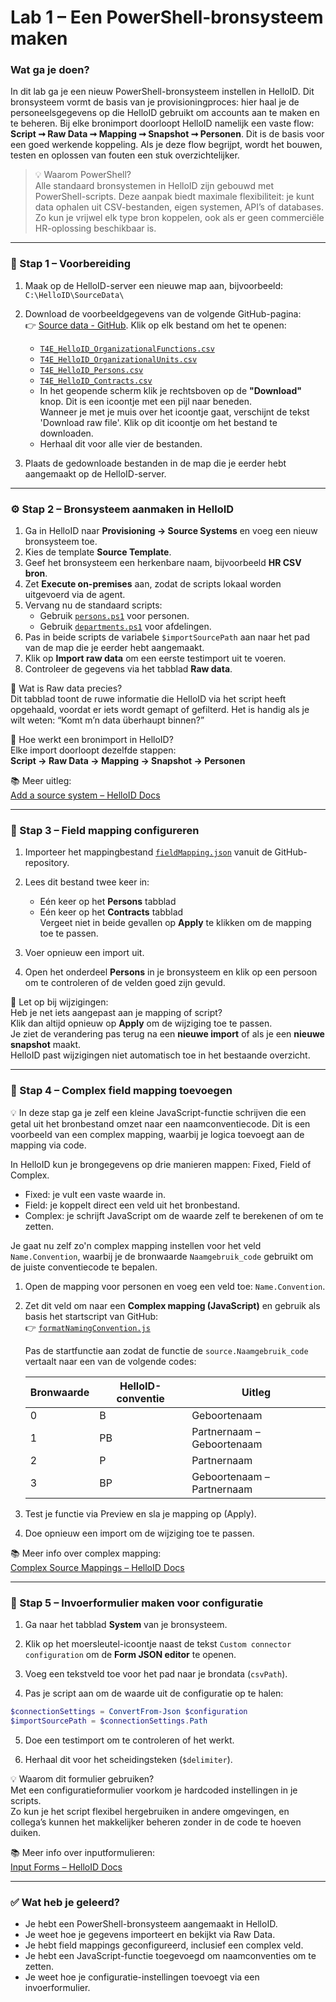 # Lab 1 – Een PowerShell-bronsysteem maken

### Wat ga je doen?

In dit lab ga je een nieuw PowerShell-bronsysteem instellen in HelloID. Dit bronsysteem vormt de basis van je provisioningproces: hier haal je de personeelsgegevens op die HelloID gebruikt om accounts aan te maken en te beheren. Bij elke bronimport doorloopt HelloID namelijk een vaste flow: **Script ➞ Raw Data ➞ Mapping ➞ Snapshot ➞ Personen**. Dit is de basis voor een goed werkende koppeling. Als je deze flow begrijpt, wordt het bouwen, testen en oplossen van fouten een stuk overzichtelijker.

> 💡 Waarom PowerShell?  
> Alle standaard bronsystemen in HelloID zijn gebouwd met PowerShell-scripts. Deze aanpak biedt maximale flexibiliteit: je kunt data ophalen uit CSV-bestanden, eigen systemen, API’s of databases. Zo kun je vrijwel elk type bron koppelen, ook als er geen commerciële HR-oplossing beschikbaar is.

---

### 🧰 Stap 1 – Voorbereiding

1. Maak op de HelloID-server een nieuwe map aan, bijvoorbeeld:  
   `C:\HelloID\SourceData\`

2. Download de voorbeeldgegevens van de volgende GitHub-pagina:  
   👉 [Source data - GitHub](https://github.com/Tools4everBV/HelloID-Prov-Training-Materials/tree/Feature-2025-material/powershell%20connectors/lab%201/source%20data). Klik op elk bestand om het te openen:
   - [`T4E_HelloID_OrganizationalFunctions.csv`](https://github.com/Tools4everBV/HelloID-Prov-Training-Materials/blob/Feature-2025-material/powershell%20connectors/lab%201/source%20data/T4E_HelloID_OrganizationalFunctions.csv)
   - [`T4E_HelloID_OrganizationalUnits.csv`](https://github.com/Tools4everBV/HelloID-Prov-Training-Materials/blob/Feature-2025-material/powershell%20connectors/lab%201/source%20data/T4E_HelloID_OrganizationalUnits.csv)
   - [`T4E_HelloID_Persons.csv`](https://github.com/Tools4everBV/HelloID-Prov-Training-Materials/blob/Feature-2025-material/powershell%20connectors/lab%201/source%20data/T4E_HelloID_Persons.csv)
   - [`T4E_HelloID_Contracts.csv`](https://github.com/Tools4everBV/HelloID-Prov-Training-Materials/blob/Feature-2025-material/powershell%20connectors/lab%201/source%20data/T4E_HelloID_Contracts.csv)
   - In het geopende scherm klik je rechtsboven op de **"Download"** knop. Dit is een icoontje met een pijl naar beneden.  
     Wanneer je met je muis over het icoontje gaat, verschijnt de tekst 'Download raw file'. Klik op dit icoontje om het bestand te downloaden.
   - Herhaal dit voor alle vier de bestanden.

3. Plaats de gedownloade bestanden in de map die je eerder hebt aangemaakt op de HelloID-server.

---

### ⚙️ Stap 2 – Bronsysteem aanmaken in HelloID

1. Ga in HelloID naar **Provisioning → Source Systems** en voeg een nieuw bronsysteem toe.
2. Kies de template **Source Template**.
3. Geef het bronsysteem een herkenbare naam, bijvoorbeeld **HR CSV bron**.
4. Zet **Execute on-premises** aan, zodat de scripts lokaal worden uitgevoerd via de agent.
5. Vervang nu de standaard scripts:
   - Gebruik [`persons.ps1`](https://github.com/Tools4everBV/HelloID-Prov-Training-Materials/blob/Feature-2025-material/powershell%20connectors/lab%201/persons.ps1) voor personen.
   - Gebruik [`departments.ps1`](https://github.com/Tools4everBV/HelloID-Prov-Training-Materials/blob/Feature-2025-material/powershell%20connectors/lab%201/departments.ps1) voor afdelingen.
6. Pas in beide scripts de variabele `$importSourcePath` aan naar het pad van de map die je eerder hebt aangemaakt.
7. Klik op **Import raw data** om een eerste testimport uit te voeren.
8. Controleer de gegevens via het tabblad **Raw data**.

📌 Wat is Raw data precies?  
Dit tabblad toont de ruwe informatie die HelloID via het script heeft opgehaald, voordat er iets wordt gemapt of gefilterd. Het is handig als je wilt weten: “Komt m’n data überhaupt binnen?”

🔄 Hoe werkt een bronimport in HelloID?  
Elke import doorloopt dezelfde stappen:  
**Script → Raw Data → Mapping → Snapshot → Personen**

📚 Meer uitleg:  
[Add a source system – HelloID Docs](https://docs.helloid.com/en/provisioning/source-systems/add,-edit,-or-remove-a-source-system.html#add-a-source-system)

---

### 🧩 Stap 3 – Field mapping configureren

1. Importeer het mappingbestand [`fieldMapping.json`](https://github.com/Tools4everBV/HelloID-Prov-Training-Materials/blob/Feature-2025-material/powershell%20connectors/lab%201/fieldMapping.json) vanuit de GitHub-repository.

2. Lees dit bestand twee keer in:
   - Eén keer op het **Persons** tabblad
   - Eén keer op het **Contracts** tabblad  
   Vergeet niet in beide gevallen op **Apply** te klikken om de mapping toe te passen.

3. Voer opnieuw een import uit.

4. Open het onderdeel **Persons** in je bronsysteem en klik op een persoon om te controleren of de velden goed zijn gevuld.

🔄 Let op bij wijzigingen:  
Heb je net iets aangepast aan je mapping of script?  
Klik dan altijd opnieuw op **Apply** om de wijziging toe te passen.  
Je ziet de verandering pas terug na een **nieuwe import** of als je een **nieuwe snapshot** maakt.  
HelloID past wijzigingen niet automatisch toe in het bestaande overzicht.

---

### 🧠 Stap 4 – Complex field mapping toevoegen

💡 In deze stap ga je zelf een kleine JavaScript-functie schrijven die een getal uit het bronbestand omzet naar een naamconventiecode. Dit is een voorbeeld van een complex mapping, waarbij je logica toevoegt aan de mapping via code.

In HelloID kun je brongegevens op drie manieren mappen: Fixed, Field of Complex.
- Fixed: je vult een vaste waarde in.
- Field: je koppelt direct een veld uit het bronbestand.
- Complex: je schrijft JavaScript om de waarde zelf te berekenen of om te zetten.

Je gaat nu zelf zo'n complex mapping instellen voor het veld `Name.Convention`, waarbij je de bronwaarde `Naamgebruik_code` gebruikt om de juiste conventiecode te bepalen.

1. Open de mapping voor personen en voeg een veld toe: `Name.Convention`.

2. Zet dit veld om naar een **Complex mapping (JavaScript)** en gebruik als basis het startscript van GitHub:  
   👉 [`formatNamingConvention.js`](https://github.com/Tools4everBV/HelloID-Prov-Training-Materials/blob/Feature-2025-material/powershell%20connectors/lab%201/formatNamingConvention.js)

   Pas de startfunctie aan zodat de functie de `source.Naamgebruik_code` vertaalt naar een van de volgende codes:

   | Bronwaarde | HelloID-conventie | Uitleg |
   |------------|-------------------|--------|
   | 0          | B                 | Geboortenaam |
   | 1          | PB                | Partnernaam – Geboortenaam |
   | 2          | P                 | Partnernaam |
   | 3          | BP                | Geboortenaam – Partnernaam |

3. Test je functie via Preview en sla je mapping op (Apply).

4. Doe opnieuw een import om de wijziging toe te passen.

📚 Meer info over complex mapping:  
[Complex Source Mappings – HelloID Docs](https://docs.helloid.com/en/provisioning/source-systems/source-mappings/complex-source-mappings.html)

---

### 🧾 Stap 5 – Invoerformulier maken voor configuratie

1. Ga naar het tabblad **System** van je bronsysteem.

2. Klik op het moersleutel-icoontje naast de tekst `Custom connector configuration` om de **Form JSON editor** te openen.

3. Voeg een tekstveld toe voor het pad naar je brondata (`csvPath`).

4. Pas je script aan om de waarde uit de configuratie op te halen:
```powershell
$connectionSettings = ConvertFrom-Json $configuration
$importSourcePath = $connectionSettings.Path
```

5. Doe een testimport om te controleren of het werkt.

6. Herhaal dit voor het scheidingsteken (`$delimiter`).

💡 Waarom dit formulier gebruiken?  
Met een configuratieformulier voorkom je hardcoded instellingen in je scripts.  
Zo kun je het script flexibel hergebruiken in andere omgevingen, en collega’s kunnen het makkelijker beheren zonder in de code te hoeven duiken.

📚 Meer info over inputformulieren:  
[Input Forms – HelloID Docs](https://docs.helloid.com/en/provisioning/target-systems/powershell-target-systems/input-forms--provisioning-systems-.html)

---

### ✅ Wat heb je geleerd?

- Je hebt een PowerShell-bronsysteem aangemaakt in HelloID.
- Je weet hoe je gegevens importeert en bekijkt via Raw Data.
- Je hebt field mappings geconfigureerd, inclusief een complex veld.
- Je hebt een JavaScript-functie toegevoegd om naamconventies om te zetten.
- Je weet hoe je configuratie-instellingen toevoegt via een invoerformulier.
